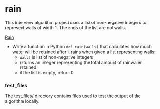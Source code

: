 # rain
This interview algorithm project uses a list of non-negative integers to represent walls of width 1. The ends of the list are not walls.

[Rain](/rain/0-rain.py)
* Write a function in Python `def rain(walls)` that calculates how much water will be retained after it rains when given a list representing walls:
  * `walls` is list of non-negative integers
  * returns an integer representing the total amount of rainwater retained
  * if the list is empty, return 0

### test_files
The test_files/ directory contains files used to test the output of the algorithm locally.
